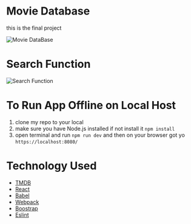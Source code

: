# Movie Database

this is the final project

![Movie DataBase](/Users/john/Desktop/reactMovieDB-master/src/images/movie-database.gif)

# Search Function

![Search Function]()

# To Run App Offline on Local Host

1. clone my repo to your local
2. make sure you have Node.js installed if not install it `npm install`
3. open terminal and run `npm run dev` and then on your browser got yo `https://localhost:8080/`

# Technology Used

- [TMDB](https://www.themoviedb.org/)
- [React](https://reactjs.org/)
- [Babel](https://babeljs.io/)
- [Webpack](https://webpack.js.org/)
- [Boostrap](https://getbootstrap.com/)
- [Eslint](https://eslint.org/)
